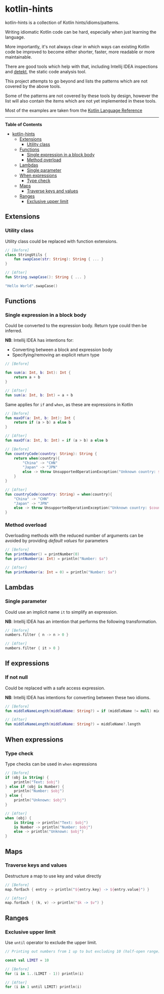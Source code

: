 #  kotlin-hints

kotlin-hints is a collection of Kotlin hints/idioms/patterns.

Writing idiomatic Kotlin code can be hard, especially when just learning the language.

More importantly, it's not always clear in which ways can existing Kotlin code be improved to become either shorter, faster, more readable or more maintainable.

There are good tools which help with that, including Intellij IDEA inspections and [detekt](https://github.com/arturbosch/detekt), the static code analysis tool.

This project attempts to go beyond and lists the patterns which are not covered by the above tools.

Some of the patterns are not covered by these tools by design, however the list will also contain the items which are not yet implemented in these tools.

Most of the examples are taken from the [Kotlin Language Reference](https://kotlinlang.org/docs/reference/)

---

**Table of Contents**

* [kotlin-hints](#kotlin-hints)
  * [Extensions](#extensions)
     * [Utility class](#utility-class)
  * [Functions](#functions)
     * [Single expression in a block body](#single-expression-in-a-block-body)
     * [Method overload](#method-overload)
  * [Lambdas](#lambdas)
     * [Single parameter](#single-parameter)
  * [When expressions](#when-expressions)
     * [Type check](#type-check)
  * [Maps](#maps)
     * [Traverse keys and values](#traverse-keys-and-values)
  * [Ranges](#ranges)
     * [Exclusive upper limit](#exclusive-upper-limit)

## Extensions
### Utility class

Utility class could be replaced with function extensions.

```kotlin
// [Before]
class StringUtils {
    fun swapCase(str: String): String { ... }
}
```

```kotlin
// [After]
fun String.swapCase(): String { ... }

"Hello World".swapCase()
```

## Functions
### Single expression in a block body

Could be converted to the expression body. Return type could then be inferred.

**NB**: Intellij IDEA has intentions for:
* Converting between a block and expression body
* Specifying/removing an explicit return type

```kotlin
// [Before]

fun sum(a: Int, b: Int): Int {
    return a + b
}

// [After]
fun sum(a: Int, b: Int) = a + b
```

Same applies for `if` and `when`, as these are expressions in Kotlin

```kotlin
// [Before]
fun maxOf(a: Int, b: Int): Int {
    return if (a > b) a else b
}

// [After]
fun maxOf(a: Int, b: Int) = if (a > b) a else b
```

```kotlin
// [Before]
fun countryCode(country: String): String {
    return when(country){
        "China" -> "CHN"
        "Japan" -> "JPN"
        else -> throw UnsupportedOperationException("Unknown country: $country")
    }
}

// [After]
fun countryCode(country: String) = when(country){
    "China" -> "CHN"
    "Japan" -> "JPN"
    else -> throw UnsupportedOperationException("Unknown country: $country")
}
```

### Method overload

Overloading methods with the reduced number of arguments can be avoided by providing *default values* for parameters

```kotlin
// [Before]
fun printNumber() = printNumber(0)
fun printNumber(a: Int) = println("Number: $a")

// [After]
fun printNumber(a: Int = 0) = println("Number: $a")
```

## Lambdas
### Single parameter

Could use an implicit name `it` to simplify an expression.

**NB**: Intellij IDEA has an intention that performs the following transformation.

```kotlin
// [Before]
numbers.filter { n -> n > 0 }

// [After]
numbers.filter { it > 0 }
```

## If expressions
### If not null

Could be replaced with a safe access expression.

**NB**: Intellij IDEA has intentions for converting between these two idioms.

```kotlin
// [Before]
fun middleNameLength(middleName: String?) = if (middleName != null) middleName.length else null

// [After]
fun middleNameLength(middleName: String?) = middleName?.length
```

## When expressions
### Type check

Type checks can be used in `when` expressions

```kotlin
// [Before]
if (obj is String) {
    println("Text: $obj")
} else if (obj is Number) {
    println("Number: $obj")
} else {
    println("Unknown: $obj")
}

// [After]
when (obj) {
    is String -> println("Text: $obj")
    is Number -> println("Number: $obj")
    else -> println("Unknown: $obj")
}
```

## Maps
### Traverse keys and values

Destructure a map to use key and value directly

```kotlin
// [Before]
map.forEach { entry -> println("${entry.key} -> ${entry.value}") }

// [After]
map.forEach { (k, v) -> println("$k -> $v") }
```

## Ranges
### Exclusive upper limit

Use `until` operator to exclude the upper limit.

```kotlin
// Printing out numbers from 1 up to but excluding 10 (half-open range)

const val LIMIT = 10

// [Before]
for (i in 1..(LIMIT - 1)) println(i)

// [After]
for (i in 1 until LIMIT) println(i)
```

